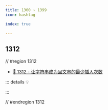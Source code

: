 ```yaml
---
title: 1300 ~ 1399
icon: hashtag

index: true

---
```


<!-- more -->

## 1312

// #region 1312

- [🔴 1312 - 让字符串成为回文串的最少插入次数](https://leetcode.cn/problems/minimum-insertion-steps-to-make-a-string-palindrome)

::: details 💡

:::

// #endregion 1312